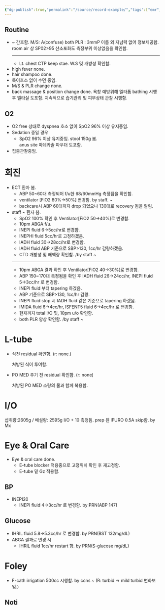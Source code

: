 ```yaml
---
{"dg-publish":true,"permalink":"/source/record-example/","tags":["emr","source"],"created":"2025-08-13T17:56:40.529+09:00","updated":"2025-09-09T17:13:58.557+09:00"}
---
```


## Routine

- ~ 간호함. 
	  M/S: A(confuse)
	  both PLR : 3mmP 
	  이름 외 지남력 없어 정보제공함. 
	  room air 상 SP02>95
	  산소포화도 측정부위 이상없음을 확인함.
	- ---
	- Lt. chest CTP keep stae. W.S 및 개방성 확인함. 
- high fever none. 
- hair shampoo done. 
- 특이호소 없이 수면 중임. 
- M/S & PLR change none. 
- back massage & position change done. 
  욕창 예방위해 엘타폼 bathing 시행 후 엘타실 도포함. 
  지속적으로 습기관리 및 피부상태 관찰 시행함. 
## O2
- O2 free 상태로 dyspnea 호소 없이 SpO2 96% 이상 유지중임. 
- Sedation 중일 경우
	- SpO2 96% 이상 유지중임.
  stool 150g 봄.  
  anus site 마데카솔 파우더 도포함. 
- 집중관찰중임. 
# 회진
- ECT 환자 봄. 
	- ABP 50~60대 측정되어 f/u한 68/60mmHg 측정됨을 확인함. 
	- ventilator [FiO2 80%→50%] 변경함. by staff. ~
	- backcare시 ABP 60대까지 drop 되었으나 130대로 recovery 됨을 알림. 
- staff ~ 환자 봄. 
	- SpO2 100% 확인 후 Ventilator[FiO2 50→40%]로 변경함. 
	- 10pm ABGA f/u.
	- INEPI fluid 6→5cc/hr로 변경함. 
	- INEPHI fluid 5cc/hr로 고정하겠음. 
	- IADH fluid 30→28cc/hr로 변경함. 
	- IADH fluid ABP 기준으로 SBP>130, 1cc/hr 감량하겠음. 
	- CTD 개방성 및 배액량 확인함. /by staff ~
	- ---
	- 10pm ABGA 결과 확인 후 Ventilator[FiO2 40→30%]로 변경함. 
	- ABP 150~170대 측정됨을 확인 후 IADH fluid 26→24cc/hr, INEPI fluid 5→3cc/hr 로 변경함. 
	- INEPI fluid 부터 tapering 하겠음. 
	- ABP 기준으로 SBP>130, 1cc/hr 감량.
	- INEPI fluid stop 시 IADH fluid 같은 기준으로 tapering 하겠음. 
	- IMIDA fluid 6→4cc/hr, ISFENT5 fluid 6→4cc/hr 로 변경함. 
	- 현재까지 total I/O 및, 10pm u/o 확인함. 
	- both PLR 양상 확인함. /by staff ~

# L-tube
- 식전 residual 확인함. 
  (r: none.) 
  
  처방된 식이 투여함.
- PO MED 주기 전 residual 확인함. 
  (r: none)
  
  처방된 PO MED 소량의 물과 함께 복용함. 

# I/O
섭취량:2605g / 배설량: 2595g I/O + 10 측정됨. 
prep 된 IFURO 0.5A skip함. by Mx
# Eye & Oral Care
- Eye & oral care done. 
	- E-tube blocker 적용중으로 고정위치 확인 후 재고정함. 
	- E-tube 밑 Gz 적용함. 


## BP
- INEPI20
	- INEPI fluid 4→3cc/hr 로 변경함. by PRN(ABP 147)
## Glucose
- IHRIL fluid 5.8→5.3cc/hr 로 변경함. by PRN(BST 132mg/dL)
- ABGA 결과로 변경 시
	- IHRIL fluid 1cc/hr restart 함. by PRN(S-glucose mg/dL)

# Foley 
- F-cath irrigation 500cc 시행함. by ccns ~
  (R: turbid → mild turbid 변화보임.)

## Noti 
